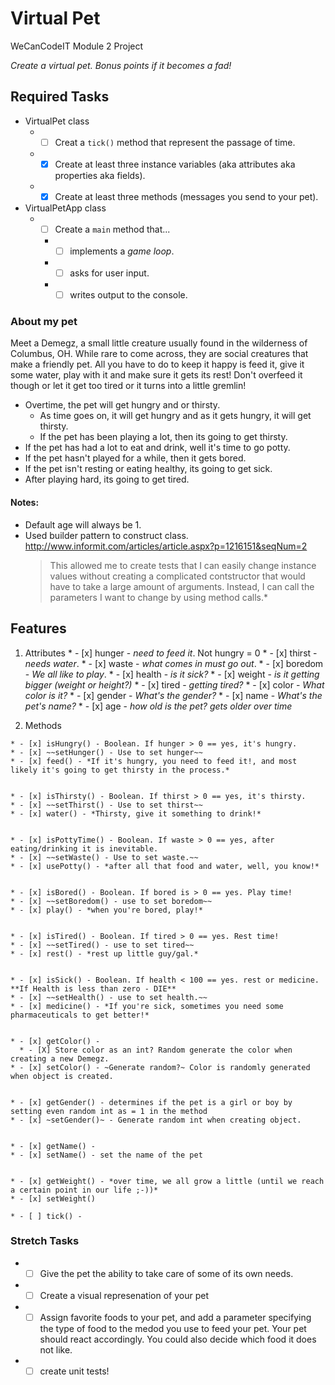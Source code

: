 # Virtual Pet
WeCanCodeIT Module 2 Project

*Create a virtual pet. Bonus points if it becomes a fad!*

## Required Tasks

  * VirtualPet class
    * - [ ] Creat a `tick()` method that represent the passage of time.
    * - [x] Create at least three instance variables (aka attributes aka properties aka fields).
    * - [x] Create at least three methods (messages you send to your pet).
  * VirtualPetApp class
    * - [ ] Create a `main` method that...
      * - [ ] implements a *game loop*.
      * - [ ] asks for user input.
      * - [ ] writes output to the console.

### About my pet

Meet a Demegz, a small little creature usually found in the wilderness of Columbus, OH. While rare to come across, they are social creatures
that make a friendly pet. All you have to do to keep it happy is feed it, give it some water, play with it and make sure it gets its rest! Don't
overfeed it though or let it get too tired or it turns into a little gremlin!

* Overtime, the pet will get hungry and or thirsty.
	* As time goes on, it will get hungry and as it gets hungry, it will get thirsty.
	* If the pet has been playing a lot, then its going to get thirsty.
* If the pet has had a lot to eat and drink, well it's time to go potty.
* If the pet hasn't played for a while, then it gets bored.
* If the pet isn't resting or eating healthy, its going to get sick.
* After playing hard, its going to get tired.

#### Notes:
  * Default age will always be 1.
  * Used builder pattern to construct class. http://www.informit.com/articles/article.aspx?p=1216151&seqNum=2
  	>This allowed me to create tests that I can easily change instance values without creating a complicated
  	>contstructor that would have to take a large amount of arguments. Instead, I can call the parameters I want
  	>to change by using method calls.*

## Features

  1. Attributes
    * - [x] hunger - *need to feed it*. Not hungry = 0
    * - [x] thirst - *needs water*.
    * - [x] waste - *what comes in must go out*.
    * - [x] boredom - *We all like to play*.
    * - [x] health - *is it sick?*
    * - [x] weight - *is it getting bigger (weight or height?)*
    * - [x] tired - *getting tired?*
    * - [x] color - *What color is it?*
    * - [x] gender - *What's the gender?*
    * - [x] name - *What's the pet's name?*
    * - [x] age - *how old is the pet? gets older over time*

  2. Methods

    * - [x] isHungry() - Boolean. If hunger > 0 == yes, it's hungry.
    * - [x] ~~setHunger() - Use to set hunger~~
    * - [x] feed() - *If it's hungry, you need to feed it!, and most likely it's going to get thirsty in the process.*


    * - [x] isThirsty() - Boolean. If thirst > 0 == yes, it's thirsty.
    * - [x] ~~setThirst() - Use to set thirst~~
    * - [x] water() - *Thirsty, give it something to drink!*


    * - [x] isPottyTime() - Boolean. If waste > 0 == yes, after eating/drinking it is inevitable.
    * - [x] ~~setWaste() - Use to set waste.~~
    * - [x] usePotty() - *after all that food and water, well, you know!*


    * - [x] isBored() - Boolean. If bored is > 0 == yes. Play time!
    * - [x] ~~setBoredom() - use to set boredom~~
    * - [x] play() - *when you're bored, play!*


    * - [x] isTired() - Boolean. If tired > 0 == yes. Rest time!
    * - [x] ~~setTired() - use to set tired~~
    * - [x] rest() - *rest up little guy/gal.*


    * - [x] isSick() - Boolean. If health < 100 == yes. rest or medicine. **If Health is less than zero - DIE**
    * - [x] ~~setHealth() - use to set health.~~
    * - [x] medicine() - *If you're sick, sometimes you need some pharmaceuticals to get better!*


    * - [x] getColor() - 
      * - [X] Store color as an int? Random generate the color when creating a new Demegz.
    * - [x] setColor() - ~Generate random?~ Color is randomly generated when object is created.


    * - [x] getGender() - determines if the pet is a girl or boy by setting even random int as = 1 in the method
    * - [x] ~setGender()~ - Generate random int when creating object.


    * - [x] getName() -
    * - [x] setName() - set the name of the pet


    * - [x] getWeight() - *over time, we all grow a little (until we reach a certain point in our life ;-))*
    * - [x] setWeight() 

    * - [ ] tick() - 

### Stretch Tasks
  * - [ ] Give the pet the ability to take care of some of its own needs.
  * - [ ] Create a visual represenation of your pet
  * - [ ] Assign favorite foods to your pet, and add a parameter specifying the type of food to the medod you use to feed your pet.
  Your pet should react accordingly. You could also decide which food it does not like.
  * - [ ] create unit tests!